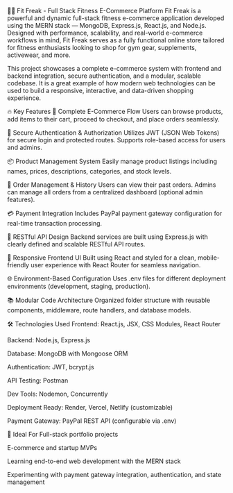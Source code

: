 🏋️‍♂️ Fit Freak - Full Stack Fitness E-Commerce Platform
Fit Freak is a powerful and dynamic full-stack fitness e-commerce application developed using the MERN stack — MongoDB, Express.js, React.js, and Node.js. Designed with performance, scalability, and real-world e-commerce workflows in mind, Fit Freak serves as a fully functional online store tailored for fitness enthusiasts looking to shop for gym gear, supplements, activewear, and more.

This project showcases a complete e-commerce system with frontend and backend integration, secure authentication, and a modular, scalable codebase. It is a great example of how modern web technologies can be used to build a responsive, interactive, and data-driven shopping experience.

🔥 Key Features
🛒 Complete E-Commerce Flow
Users can browse products, add items to their cart, proceed to checkout, and place orders seamlessly.

👤 Secure Authentication & Authorization
Utilizes JWT (JSON Web Tokens) for secure login and protected routes. Supports role-based access for users and admins.

📦 Product Management System
Easily manage product listings including names, prices, descriptions, categories, and stock levels.

🧾 Order Management & History
Users can view their past orders. Admins can manage all orders from a centralized dashboard (optional admin features).

💳 Payment Integration
Includes PayPal payment gateway configuration for real-time transaction processing.

📡 RESTful API Design
Backend services are built using Express.js with clearly defined and scalable RESTful API routes.

📱 Responsive Frontend UI
Built using React and styled for a clean, mobile-friendly user experience with React Router for seamless navigation.

🌐 Environment-Based Configuration
Uses .env files for different deployment environments (development, staging, production).

📚 Modular Code Architecture
Organized folder structure with reusable components, middleware, route handlers, and database models.

🛠️ Technologies Used
Frontend: React.js, JSX, CSS Modules, React Router

Backend: Node.js, Express.js

Database: MongoDB with Mongoose ORM

Authentication: JWT, bcrypt.js

API Testing: Postman

Dev Tools: Nodemon, Concurrently

Deployment Ready: Render, Vercel, Netlify (customizable)

Payment Gateway: PayPal REST API (configurable via .env)

🎯 Ideal For
Full-stack portfolio projects

E-commerce and startup MVPs

Learning end-to-end web development with the MERN stack

Experimenting with payment gateway integration, authentication, and state management
